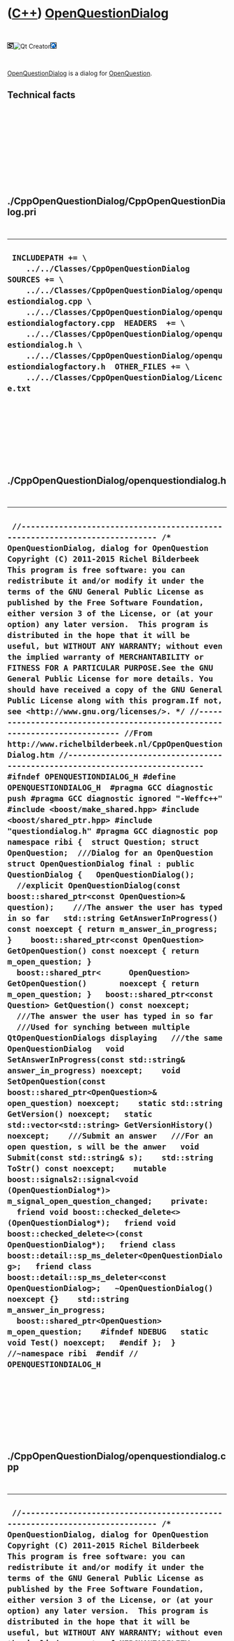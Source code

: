 



 

 

 

 

 

([C++](Cpp.md)) [OpenQuestionDialog](CppOpenQuestionDialog.md)
================================================================

 

![STL](PicStl.png)![Qt
Creator](PicQtCreator.png)![Lubuntu](PicLubuntu.png)

 

[OpenQuestionDialog](CppOpenQuestionDialog.md) is a dialog for
[OpenQuestion](CppOpenQuestion.md).

Technical facts
---------------

 

 

 

 

 

 

./CppOpenQuestionDialog/CppOpenQuestionDialog.pri
-------------------------------------------------

 

  ------------------------------------------------------------------------------------------------------------------------------------------------------------------------------------------------------------------------------------------------------------------------------------------------------------------------------------------------------------------------------------------------------------------------------------------
  ` INCLUDEPATH += \     ../../Classes/CppOpenQuestionDialog  SOURCES += \     ../../Classes/CppOpenQuestionDialog/openquestiondialog.cpp \     ../../Classes/CppOpenQuestionDialog/openquestiondialogfactory.cpp  HEADERS  += \     ../../Classes/CppOpenQuestionDialog/openquestiondialog.h \     ../../Classes/CppOpenQuestionDialog/openquestiondialogfactory.h  OTHER_FILES += \     ../../Classes/CppOpenQuestionDialog/Licence.txt`
  ------------------------------------------------------------------------------------------------------------------------------------------------------------------------------------------------------------------------------------------------------------------------------------------------------------------------------------------------------------------------------------------------------------------------------------------

 

 

 

 

 

./CppOpenQuestionDialog/openquestiondialog.h
--------------------------------------------

 

  --------------------------------------------------------------------------------------------------------------------------------------------------------------------------------------------------------------------------------------------------------------------------------------------------------------------------------------------------------------------------------------------------------------------------------------------------------------------------------------------------------------------------------------------------------------------------------------------------------------------------------------------------------------------------------------------------------------------------------------------------------------------------------------------------------------------------------------------------------------------------------------------------------------------------------------------------------------------------------------------------------------------------------------------------------------------------------------------------------------------------------------------------------------------------------------------------------------------------------------------------------------------------------------------------------------------------------------------------------------------------------------------------------------------------------------------------------------------------------------------------------------------------------------------------------------------------------------------------------------------------------------------------------------------------------------------------------------------------------------------------------------------------------------------------------------------------------------------------------------------------------------------------------------------------------------------------------------------------------------------------------------------------------------------------------------------------------------------------------------------------------------------------------------------------------------------------------------------------------------------------------------------------------------------------------------------------------------------------------------------------------------------------------------------------------------------------------------------------------------------------------------------------------------------------------------------------------------------------------------------------------------------------------------------------------------------------------------------------------------------------------------------------------------------------------------------------------------------------------------------------------------------------------------------------------------------------------------------------------------------------------------------------------------------------------------------------------------------------------------------------------------------------------------------------------------------------------------
  ` //--------------------------------------------------------------------------- /* OpenQuestionDialog, dialog for OpenQuestion Copyright (C) 2011-2015 Richel Bilderbeek  This program is free software: you can redistribute it and/or modify it under the terms of the GNU General Public License as published by the Free Software Foundation, either version 3 of the License, or (at your option) any later version.  This program is distributed in the hope that it will be useful, but WITHOUT ANY WARRANTY; without even the implied warranty of MERCHANTABILITY or FITNESS FOR A PARTICULAR PURPOSE.See the GNU General Public License for more details. You should have received a copy of the GNU General Public License along with this program.If not, see <http://www.gnu.org/licenses/>. */ //--------------------------------------------------------------------------- //From http://www.richelbilderbeek.nl/CppOpenQuestionDialog.htm //--------------------------------------------------------------------------- #ifndef OPENQUESTIONDIALOG_H #define OPENQUESTIONDIALOG_H  #pragma GCC diagnostic push #pragma GCC diagnostic ignored "-Weffc++" #include <boost/make_shared.hpp> #include <boost/shared_ptr.hpp> #include "questiondialog.h" #pragma GCC diagnostic pop  namespace ribi {  struct Question; struct OpenQuestion;  ///Dialog for an OpenQuestion struct OpenQuestionDialog final : public QuestionDialog {   OpenQuestionDialog();   //explicit OpenQuestionDialog(const boost::shared_ptr<const OpenQuestion>& question);    ///The answer the user has typed in so far   std::string GetAnswerInProgress() const noexcept { return m_answer_in_progress; }    boost::shared_ptr<const OpenQuestion> GetOpenQuestion() const noexcept { return m_open_question; }   boost::shared_ptr<      OpenQuestion> GetOpenQuestion()       noexcept { return m_open_question; }   boost::shared_ptr<const Question> GetQuestion() const noexcept;    ///The answer the user has typed in so far   ///Used for synching between multiple QtOpenQuestionDialogs displaying   ///the same OpenQuestionDialog   void SetAnswerInProgress(const std::string& answer_in_progress) noexcept;    void SetOpenQuestion(const boost::shared_ptr<OpenQuestion>& open_question) noexcept;    static std::string GetVersion() noexcept;   static std::vector<std::string> GetVersionHistory() noexcept;    ///Submit an answer   ///For an open question, s will be the anwer   void Submit(const std::string& s);    std::string ToStr() const noexcept;    mutable boost::signals2::signal<void (OpenQuestionDialog*)> m_signal_open_question_changed;    private:   friend void boost::checked_delete<>(OpenQuestionDialog*);   friend void boost::checked_delete<>(const OpenQuestionDialog*);   friend class boost::detail::sp_ms_deleter<OpenQuestionDialog>;   friend class boost::detail::sp_ms_deleter<const OpenQuestionDialog>;   ~OpenQuestionDialog() noexcept {}    std::string m_answer_in_progress;   boost::shared_ptr<OpenQuestion> m_open_question;    #ifndef NDEBUG   static void Test() noexcept;   #endif };  } //~namespace ribi  #endif // OPENQUESTIONDIALOG_H`
  --------------------------------------------------------------------------------------------------------------------------------------------------------------------------------------------------------------------------------------------------------------------------------------------------------------------------------------------------------------------------------------------------------------------------------------------------------------------------------------------------------------------------------------------------------------------------------------------------------------------------------------------------------------------------------------------------------------------------------------------------------------------------------------------------------------------------------------------------------------------------------------------------------------------------------------------------------------------------------------------------------------------------------------------------------------------------------------------------------------------------------------------------------------------------------------------------------------------------------------------------------------------------------------------------------------------------------------------------------------------------------------------------------------------------------------------------------------------------------------------------------------------------------------------------------------------------------------------------------------------------------------------------------------------------------------------------------------------------------------------------------------------------------------------------------------------------------------------------------------------------------------------------------------------------------------------------------------------------------------------------------------------------------------------------------------------------------------------------------------------------------------------------------------------------------------------------------------------------------------------------------------------------------------------------------------------------------------------------------------------------------------------------------------------------------------------------------------------------------------------------------------------------------------------------------------------------------------------------------------------------------------------------------------------------------------------------------------------------------------------------------------------------------------------------------------------------------------------------------------------------------------------------------------------------------------------------------------------------------------------------------------------------------------------------------------------------------------------------------------------------------------------------------------------------------------------------------------

 

 

 

 

 

./CppOpenQuestionDialog/openquestiondialog.cpp
----------------------------------------------

 

  -------------------------------------------------------------------------------------------------------------------------------------------------------------------------------------------------------------------------------------------------------------------------------------------------------------------------------------------------------------------------------------------------------------------------------------------------------------------------------------------------------------------------------------------------------------------------------------------------------------------------------------------------------------------------------------------------------------------------------------------------------------------------------------------------------------------------------------------------------------------------------------------------------------------------------------------------------------------------------------------------------------------------------------------------------------------------------------------------------------------------------------------------------------------------------------------------------------------------------------------------------------------------------------------------------------------------------------------------------------------------------------------------------------------------------------------------------------------------------------------------------------------------------------------------------------------------------------------------------------------------------------------------------------------------------------------------------------------------------------------------------------------------------------------------------------------------------------------------------------------------------------------------------------------------------------------------------------------------------------------------------------------------------------------------------------------------------------------------------------------------------------------------------------------------------------------------------------------------------------------------------------------------------------------------------------------------------------------------------------------------------------------------------------------------------------------------------------------------------------------------------------------------------------------------------------------------------------------------------------------------------------------------------------------------------------------------------------------------------------------------------------------------------------------------------------------------------------------------------------------------------------------------------------------------------------------------------------------------------------------------------------------------------------------------------------------------------------------------------------------------------------------------------------------------------------------------------------------------------------------------------------------------------------------------------------------------------------------------------------------------------------------------------------------------------------------------------------------------------------------------------------------------------------------------------------------------------------------------------------------------------------------------------------------------------------------------------------------------------------------------------------------------------------------------------------------------------------------------------------
  ` //--------------------------------------------------------------------------- /* OpenQuestionDialog, dialog for OpenQuestion Copyright (C) 2011-2015 Richel Bilderbeek  This program is free software: you can redistribute it and/or modify it under the terms of the GNU General Public License as published by the Free Software Foundation, either version 3 of the License, or (at your option) any later version.  This program is distributed in the hope that it will be useful, but WITHOUT ANY WARRANTY; without even the implied warranty of MERCHANTABILITY or FITNESS FOR A PARTICULAR PURPOSE.See the GNU General Public License for more details. You should have received a copy of the GNU General Public License along with this program.If not, see <http://www.gnu.org/licenses/>. */ //--------------------------------------------------------------------------- //From http://www.richelbilderbeek.nl/CppOpenQuestionDialog.htm //--------------------------------------------------------------------------- #pragma GCC diagnostic push #pragma GCC diagnostic ignored "-Weffc++" #pragma GCC diagnostic ignored "-Wunused-local-typedefs" #pragma GCC diagnostic ignored "-Wunused-but-set-parameter" #include "openquestiondialog.h"  #include <cassert> #include <sstream>  #include "openquestion.h" #include "openquestiondialogfactory.h" #include "testtimer.h" #include "trace.h" #pragma GCC diagnostic pop  ribi::OpenQuestionDialog::OpenQuestionDialog()   : m_signal_open_question_changed{},     m_answer_in_progress{},     m_open_question{} {   #ifndef NDEBUG   Test();   #endif }  /* ribi::OpenQuestionDialog::OpenQuestionDialog(const boost::shared_ptr<const OpenQuestion>& question)   : m_open_question(question) {   #ifndef NDEBUG   Test();   #endif   assert(question);   assert(!HasSubmitted());   assert(GetQuestion()); } */  boost::shared_ptr<const ribi::Question> ribi::OpenQuestionDialog::GetQuestion() const noexcept {   return m_open_question; }  std::string ribi::OpenQuestionDialog::GetVersion() noexcept {   return "1.3"; }  std::vector<std::string> ribi::OpenQuestionDialog::GetVersionHistory() noexcept {   return {     "2011-06-29: version 1.0: initial version",     "2013-10-24: version 1.1: added testing",     "2014-06-05: version 1.2: moved some code to OpenQuestionDialogFactory",     "2014-06-12: version 1.3: added support for displaying an answer-in-progress"   }; }  void ribi::OpenQuestionDialog::SetAnswerInProgress(const std::string& answer_in_progress) noexcept {   if (m_answer_in_progress != answer_in_progress)   {     m_answer_in_progress = answer_in_progress;     m_signal_open_question_changed(this);   } }  void ribi::OpenQuestionDialog::SetOpenQuestion(const boost::shared_ptr<OpenQuestion>& open_question) noexcept {   if (m_open_question != open_question)   {     m_open_question = open_question;     m_signal_open_question_changed(this);   } }   void ribi::OpenQuestionDialog::Submit(const std::string& s) {   if (HasSubmitted())   {     throw std::logic_error("Cannot submit a second answer");   }   assert(!HasSubmitted());    this->SetIsCorrect(GetQuestion()->IsCorrect(s));   //this->m_signal_submitted(this); }  #ifndef NDEBUG void ribi::OpenQuestionDialog::Test() noexcept {   {     static bool is_tested{false};     if (is_tested) return;     is_tested = true;   }   {     OpenQuestionDialogFactory();   }   const TestTimer test_timer(__func__,__FILE__,1.0);   //Test setting the open questions   for(const auto dialog: OpenQuestionDialogFactory().GetTestOpenQuestionDialogs())   {     assert(!dialog->HasSubmitted());   } } #endif  std::string ribi::OpenQuestionDialog::ToStr() const noexcept {   std::stringstream s;   s << m_open_question->ToStr();   return s.str(); }`
  -------------------------------------------------------------------------------------------------------------------------------------------------------------------------------------------------------------------------------------------------------------------------------------------------------------------------------------------------------------------------------------------------------------------------------------------------------------------------------------------------------------------------------------------------------------------------------------------------------------------------------------------------------------------------------------------------------------------------------------------------------------------------------------------------------------------------------------------------------------------------------------------------------------------------------------------------------------------------------------------------------------------------------------------------------------------------------------------------------------------------------------------------------------------------------------------------------------------------------------------------------------------------------------------------------------------------------------------------------------------------------------------------------------------------------------------------------------------------------------------------------------------------------------------------------------------------------------------------------------------------------------------------------------------------------------------------------------------------------------------------------------------------------------------------------------------------------------------------------------------------------------------------------------------------------------------------------------------------------------------------------------------------------------------------------------------------------------------------------------------------------------------------------------------------------------------------------------------------------------------------------------------------------------------------------------------------------------------------------------------------------------------------------------------------------------------------------------------------------------------------------------------------------------------------------------------------------------------------------------------------------------------------------------------------------------------------------------------------------------------------------------------------------------------------------------------------------------------------------------------------------------------------------------------------------------------------------------------------------------------------------------------------------------------------------------------------------------------------------------------------------------------------------------------------------------------------------------------------------------------------------------------------------------------------------------------------------------------------------------------------------------------------------------------------------------------------------------------------------------------------------------------------------------------------------------------------------------------------------------------------------------------------------------------------------------------------------------------------------------------------------------------------------------------------------------------------------------------------------------

 

 

 

 

 

./CppOpenQuestionDialog/openquestiondialogfactory.h
---------------------------------------------------

 

  -------------------------------------------------------------------------------------------------------------------------------------------------------------------------------------------------------------------------------------------------------------------------------------------------------------------------------------------------------------------------------------------------------------------------------------------------------------------------------------------------------------------------------------------------------------------------------------------------------------------------------------------------------------------------------------------------------------------------------------------------------------------------------------------------------------------------------------------------------------------------------------------------------------------------------------------------------------------------------------------------------------------------------------------------------------------------------------------------------------------------------------------------------------------------------------------------------------------------------------------------------------------------------------------------------------------------------------------------------------------------------------------------
  ` #ifndef OPENQUESTIONDIALOGFACTORY_H #define OPENQUESTIONDIALOGFACTORY_H  #pragma GCC diagnostic push #pragma GCC diagnostic ignored "-Weffc++" #pragma GCC diagnostic ignored "-Wunused-local-typedefs" #pragma GCC diagnostic ignored "-Wunused-but-set-parameter" #include <boost/shared_ptr.hpp> #pragma GCC diagnostic pop  namespace ribi {  struct OpenQuestion; struct OpenQuestionDialog;  struct OpenQuestionDialogFactory final {   OpenQuestionDialogFactory();    ///Throws an exception if it cannot be constructed   boost::shared_ptr<OpenQuestionDialog> Create(     const boost::shared_ptr<OpenQuestion>& open_question   ) const;    ///Throws an exception if it cannot be constructed   boost::shared_ptr<OpenQuestionDialog>     Create(       const std::string& filename,       const std::string& question,       const std::vector<std::string>& answers   ) const;    ///Throws an exception if it cannot be constructed   boost::shared_ptr<OpenQuestionDialog> Create(     const std::string& s   ) const;    std::vector<boost::shared_ptr<OpenQuestionDialog>> GetTestOpenQuestionDialogs() const noexcept;    static std::string GetVersion() noexcept;   static std::vector<std::string> GetVersionHistory() noexcept;    private:    #ifndef NDEBUG   static void Test() noexcept;   #endif };  } //~namespace ribi  #endif // OPENQUESTIONDIALOGFACTORY_H`
  -------------------------------------------------------------------------------------------------------------------------------------------------------------------------------------------------------------------------------------------------------------------------------------------------------------------------------------------------------------------------------------------------------------------------------------------------------------------------------------------------------------------------------------------------------------------------------------------------------------------------------------------------------------------------------------------------------------------------------------------------------------------------------------------------------------------------------------------------------------------------------------------------------------------------------------------------------------------------------------------------------------------------------------------------------------------------------------------------------------------------------------------------------------------------------------------------------------------------------------------------------------------------------------------------------------------------------------------------------------------------------------------------

 

 

 

 

 

./CppOpenQuestionDialog/openquestiondialogfactory.cpp
-----------------------------------------------------

 

  --------------------------------------------------------------------------------------------------------------------------------------------------------------------------------------------------------------------------------------------------------------------------------------------------------------------------------------------------------------------------------------------------------------------------------------------------------------------------------------------------------------------------------------------------------------------------------------------------------------------------------------------------------------------------------------------------------------------------------------------------------------------------------------------------------------------------------------------------------------------------------------------------------------------------------------------------------------------------------------------------------------------------------------------------------------------------------------------------------------------------------------------------------------------------------------------------------------------------------------------------------------------------------------------------------------------------------------------------------------------------------------------------------------------------------------------------------------------------------------------------------------------------------------------------------------------------------------------------------------------------------------------------------------------------------------------------------------------------------------------------------------------------------------------------------------------------------------------------------------------------------------------------------------------------------------------------------------------------------------------------------------------------------------------------------------------------------------------------------------------------------------------------------------------------------------------------------------------------------------------------------------------------------------------------------------------------------
  ` #include "openquestiondialogfactory.h"  #include <cassert>  #include "openquestiondialog.h" #include "openquestionfactory.h" #include "testtimer.h" #include "trace.h"  ribi::OpenQuestionDialogFactory::OpenQuestionDialogFactory() {   #ifndef NDEBUG   Test();   #endif }   boost::shared_ptr<ribi::OpenQuestionDialog> ribi::OpenQuestionDialogFactory::Create(   const std::string& s ) const {   const auto open_question     = OpenQuestionFactory().Create(s);   return Create(open_question); }  boost::shared_ptr<ribi::OpenQuestionDialog>   ribi::OpenQuestionDialogFactory::Create(     const std::string& filename,     const std::string& question,     const std::vector<std::string>& answers ) const {   const auto open_question     = OpenQuestionFactory().Create(filename,question,answers);   return Create(open_question); }  boost::shared_ptr<ribi::OpenQuestionDialog> ribi::OpenQuestionDialogFactory::Create(   const boost::shared_ptr<OpenQuestion>& open_question ) const {   assert(open_question);   boost::shared_ptr<OpenQuestionDialog> dialog(new OpenQuestionDialog);   assert(dialog);   dialog->SetOpenQuestion(open_question);   return dialog; }  std::vector<boost::shared_ptr<ribi::OpenQuestionDialog>>   ribi::OpenQuestionDialogFactory::GetTestOpenQuestionDialogs() const noexcept {   std::vector<boost::shared_ptr<OpenQuestionDialog>> v;   for (const auto& open_question: OpenQuestionFactory().GetTestOpenQuestions())   {     v.push_back(Create(open_question));   }   return v; }  std::string ribi::OpenQuestionDialogFactory::GetVersion() noexcept {   return "1.0"; }  std::vector<std::string> ribi::OpenQuestionDialogFactory::GetVersionHistory() noexcept {   return {     "2014-06-05: version 1.0: initial version"   }; }  #ifndef NDEBUG void ribi::OpenQuestionDialogFactory::Test() noexcept {   {     static bool is_tested{false};     if (is_tested) return;     is_tested = true;   }   OpenQuestionFactory();   OpenQuestionDialogFactory().GetTestOpenQuestionDialogs();   const TestTimer test_timer(__func__,__FILE__,1.0);   //Test setting the open questions   for(const std::string& s: OpenQuestionFactory().GetValidOpenQuestionStrings())   {     const auto q = OpenQuestionDialogFactory().Create(s);     assert(q);   } } #endif`
  --------------------------------------------------------------------------------------------------------------------------------------------------------------------------------------------------------------------------------------------------------------------------------------------------------------------------------------------------------------------------------------------------------------------------------------------------------------------------------------------------------------------------------------------------------------------------------------------------------------------------------------------------------------------------------------------------------------------------------------------------------------------------------------------------------------------------------------------------------------------------------------------------------------------------------------------------------------------------------------------------------------------------------------------------------------------------------------------------------------------------------------------------------------------------------------------------------------------------------------------------------------------------------------------------------------------------------------------------------------------------------------------------------------------------------------------------------------------------------------------------------------------------------------------------------------------------------------------------------------------------------------------------------------------------------------------------------------------------------------------------------------------------------------------------------------------------------------------------------------------------------------------------------------------------------------------------------------------------------------------------------------------------------------------------------------------------------------------------------------------------------------------------------------------------------------------------------------------------------------------------------------------------------------------------------------------------------

 

 

 

 

 





 




This page has been created by the [tool](Tools.md)
[CodeToHtml](ToolCodeToHtml.md)
